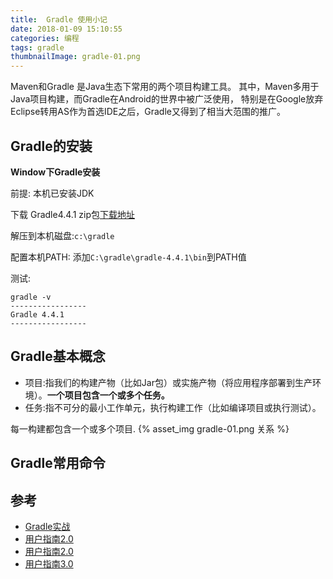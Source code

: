 ```yaml
---
title:  Gradle 使用小记
date: 2018-01-09 15:10:55
categories: 编程
tags: gradle
thumbnailImage: gradle-01.png
---
```

Maven和Gradle 是Java生态下常用的两个项目构建工具。
其中，Maven多用于Java项目构建，而Gradle在Android的世界中被广泛使用， 特别是在Google放弃Eclipse转用AS作为首选IDE之后，Gradle又得到了相当大范围的推广。
<!-- more-->

## Gradle的安装

**Window下Gradle安装**

前提: 本机已安装JDK

下载 Gradle4.4.1 zip包[下载地址](https://services.gradle.org/distributions/gradle-4.4.1-all.zip)

解压到本机磁盘:`c:\gradle`

配置本机PATH: 添加`C:\gradle\gradle-4.4.1\bin`到PATH值

测试:
```
gradle -v
-----------------
Gradle 4.4.1
-----------------
```

## Gradle基本概念

- 项目:指我们的构建产物（比如Jar包）或实施产物（将应用程序部署到生产环境）。**一个项目包含一个或多个任务。**
- 任务:指不可分的最小工作单元，执行构建工作（比如编译项目或执行测试）。

每一构建都包含一个或多个项目.
{% asset_img gradle-01.png 关系 %}


## Gradle常用命令


## 参考

- [Gradle实战](https://lippiouyang.gitbooks.io/gradle-in-action-cn/content/)
- [用户指南2.0](http://gradledoc.qiniudn.com/2.0/userguide/userguide.html)
- [用户指南2.0](https://waylau.gitbooks.io/gradle-2-user-guide/)
- [用户指南3.0](https://waylau.gitbooks.io/gradle-3-user-guide/)
